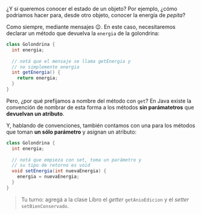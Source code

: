 ¿Y si queremos conocer el estado de un objeto? Por ejemplo, ¿cómo podriamos hacer para, desde otro objeto, conocer la energía de  _pepita_?

Como siempre, mediante mensajes :wink:. En este caso, necesitaremos declarar un método que devuelva la `energia` de la golondrina:

```java
class Golondrina {
  int energia;
  
  // notá que el mensaje se llama getEnergia y
  // no simplemente energia
  int getEnergia() {
    return energia;
  }
}
```

Pero, ¿por qué prefijamos a nombre del método con `get`? En Java existe la convención de nombrar de esta forma a los métodos **sin parámatetros** que **devuelvan un atributo**.

Y, hablando de convenciones, también contamos con una para los métodos que toman **un sólo parámetro** y asignan un atributo:


```java
class Golondrina {
  int energia;
  
  // notá que empieza con set, toma un parámetro y
  // su tipo de retorno es void
  void setEnergia(int nuevaEnergia) {
    energia = nuevaEnergia;
  }
}
```

> Tu turno: agregá a la clase Libro el _getter_ `getAnioEdicion` y el _setter_ `setBienConservado`. 

